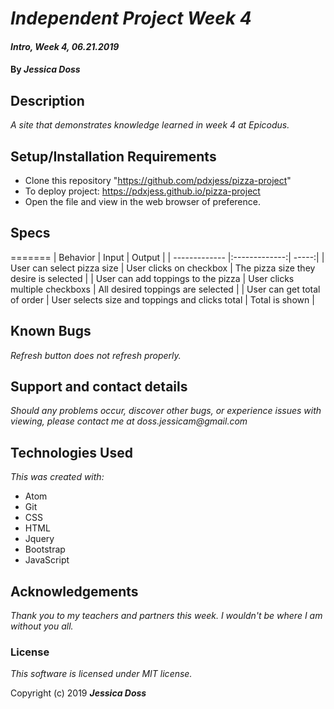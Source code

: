 # _Independent Project Week 4_

#### _Intro, Week 4, *06.21.2019*_

#### By _Jessica Doss_

## Description
_A site that demonstrates knowledge learned in week 4 at Epicodus._

## Setup/Installation Requirements

* Clone this repository "https://github.com/pdxjess/pizza-project"
* To deploy project: https://pdxjess.github.io/pizza-project
* Open the file and view in the web browser of preference.

## Specs
=======
| Behavior | Input | Output |
| ------------- |:-------------:| -----:|
| User can select pizza size | User clicks on checkbox | The pizza size they desire is selected |
| User can add toppings to the pizza | User clicks multiple checkboxs | All desired toppings are selected |
| User can get total of order | User selects size and toppings and clicks total | Total is shown | 

## Known Bugs

_Refresh button does not refresh properly._

## Support and contact details

_Should any problems occur, discover other bugs, or experience issues with viewing, please contact me at doss.jessicam@gmail.com_

## Technologies Used

_This was created with:_
* Atom
* Git
* CSS
* HTML
* Jquery
* Bootstrap
* JavaScript

## Acknowledgements

_Thank you to my teachers and partners this week. I wouldn't be where I am without you all._

### License

*This software is licensed under MIT license.*

Copyright (c) 2019 **_Jessica Doss_**
